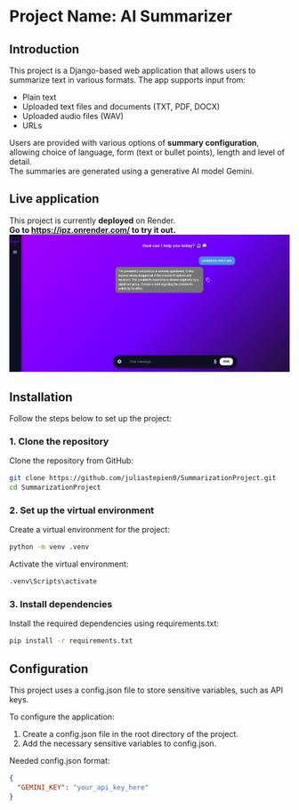 # Project Name: AI Summarizer

## Introduction

This project is a Django-based web application that allows users to summarize text in various formats. The app supports input from:

- Plain text
- Uploaded text files and documents (TXT, PDF, DOCX)
- Uploaded audio files (WAV)
- URLs

Users are provided with various options of **summary configuration**, allowing choice of language, form (text or bullet points), length and level of detail. \
The summaries are generated using a generative AI model Gemini.

## Live application

This project is currently **deployed** on Render. \
**Go to https://ipz.onrender.com/ to try  it out.**
![audioSummary.png](Screenshots%2FaudioSummary.png)
## Installation

Follow the steps below to set up the project:

### 1. Clone the repository

Clone the repository from GitHub:

```bash
git clone https://github.com/juliastepien0/SummarizationProject.git
cd SummarizationProject
```

### 2. Set up the virtual environment

Create a virtual environment for the project:

```bash
python -m venv .venv
```

Activate the virtual environment:

```bash
.venv\Scripts\activate
```

### 3. Install dependencies

Install the required dependencies using requirements.txt:

```bash
pip install -r requirements.txt
```

## Configuration

This project uses a config.json file to store sensitive variables, such as API keys.

To configure the application:
1. Create a config.json file in the root directory of the project.
2. Add the necessary sensitive variables to config.json.
   
Needed config.json format:

```json
{
  "GEMINI_KEY": "your_api_key_here"
}

```
